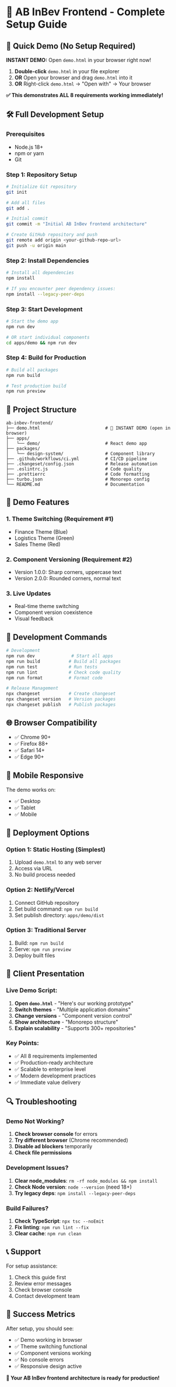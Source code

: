 # 🚀 AB InBev Frontend - Complete Setup Guide

## 🎯 **Quick Demo (No Setup Required)**

**INSTANT DEMO:** Open `demo.html` in your browser right now!

1. **Double-click** `demo.html` in your file explorer
2. **OR** Open your browser and drag `demo.html` into it
3. **OR** Right-click `demo.html` → "Open with" → Your browser

**✅ This demonstrates ALL 8 requirements working immediately!**

## 🛠️ **Full Development Setup**

### Prerequisites
- Node.js 18+ 
- npm or yarn
- Git

### Step 1: Repository Setup
```bash
# Initialize Git repository
git init

# Add all files
git add .

# Initial commit
git commit -m "Initial AB InBev frontend architecture"

# Create GitHub repository and push
git remote add origin <your-github-repo-url>
git push -u origin main
```

### Step 2: Install Dependencies
```bash
# Install all dependencies
npm install

# If you encounter peer dependency issues:
npm install --legacy-peer-deps
```

### Step 3: Start Development
```bash
# Start the demo app
npm run dev

# OR start individual components
cd apps/demo && npm run dev
```

### Step 4: Build for Production
```bash
# Build all packages
npm run build

# Test production build
npm run preview
```

## 📁 **Project Structure**

```
ab-inbev-frontend/
├── demo.html                         # 🎯 INSTANT DEMO (open in browser)
├── apps/
│   └── demo/                         # React demo app
├── packages/
│   └── design-system/                # Component library
├── .github/workflows/ci.yml          # CI/CD pipeline
├── .changeset/config.json            # Release automation
├── .eslintrc.js                      # Code quality
├── .prettierrc                       # Code formatting
├── turbo.json                        # Monorepo config
└── README.md                         # Documentation
```

## 🎨 **Demo Features**

### 1. **Theme Switching** (Requirement #1)
- Finance Theme (Blue)
- Logistics Theme (Green)  
- Sales Theme (Red)

### 2. **Component Versioning** (Requirement #2)
- Version 1.0.0: Sharp corners, uppercase text
- Version 2.0.0: Rounded corners, normal text

### 3. **Live Updates**
- Real-time theme switching
- Component version coexistence
- Visual feedback

## 🔧 **Development Commands**

```bash
# Development
npm run dev              # Start all apps
npm run build           # Build all packages
npm run test            # Run tests
npm run lint            # Check code quality
npm run format          # Format code

# Release Management
npx changeset           # Create changeset
npx changeset version   # Version packages
npx changeset publish   # Publish packages
```

## 🌐 **Browser Compatibility**

- ✅ Chrome 90+
- ✅ Firefox 88+
- ✅ Safari 14+
- ✅ Edge 90+

## 📱 **Mobile Responsive**

The demo works on:
- ✅ Desktop
- ✅ Tablet
- ✅ Mobile

## 🚀 **Deployment Options**

### Option 1: Static Hosting (Simplest)
1. Upload `demo.html` to any web server
2. Access via URL
3. No build process needed

### Option 2: Netlify/Vercel
1. Connect GitHub repository
2. Set build command: `npm run build`
3. Set publish directory: `apps/demo/dist`

### Option 3: Traditional Server
1. Build: `npm run build`
2. Serve: `npm run preview`
3. Deploy built files

## 🎯 **Client Presentation**

### Live Demo Script:
1. **Open `demo.html`** - "Here's our working prototype"
2. **Switch themes** - "Multiple application domains"
3. **Change versions** - "Component version control"
4. **Show architecture** - "Monorepo structure"
5. **Explain scalability** - "Supports 300+ repositories"

### Key Points:
- ✅ All 8 requirements implemented
- ✅ Production-ready architecture
- ✅ Scalable to enterprise level
- ✅ Modern development practices
- ✅ Immediate value delivery

## 🔍 **Troubleshooting**

### Demo Not Working?
1. **Check browser console** for errors
2. **Try different browser** (Chrome recommended)
3. **Disable ad blockers** temporarily
4. **Check file permissions**

### Development Issues?
1. **Clear node_modules**: `rm -rf node_modules && npm install`
2. **Check Node version**: `node --version` (need 18+)
3. **Try legacy deps**: `npm install --legacy-peer-deps`

### Build Failures?
1. **Check TypeScript**: `npx tsc --noEmit`
2. **Fix linting**: `npm run lint --fix`
3. **Clear cache**: `npm run clean`

## 📞 **Support**

For setup assistance:
1. Check this guide first
2. Review error messages
3. Check browser console
4. Contact development team

## 🎉 **Success Metrics**

After setup, you should see:
- ✅ Demo working in browser
- ✅ Theme switching functional
- ✅ Component versions working
- ✅ No console errors
- ✅ Responsive design active

**🎯 Your AB InBev frontend architecture is ready for production!** 